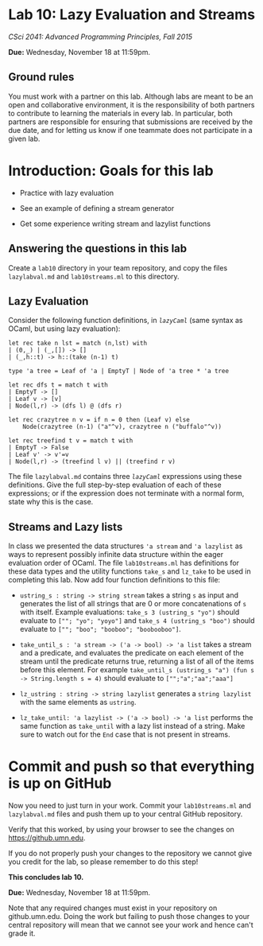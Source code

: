 # Lab 10: Lazy Evaluation and Streams

*CSci 2041: Advanced Programming Principles, Fall 2015*

**Due:** Wednesday, November 18 at 11:59pm.


## Ground rules

You must work with a partner on this lab.  Although labs are meant to
be an open and collaborative environment, it is the responsibility of
both partners to contribute to learning the materials in every lab.
In particular, both partners are responsible for ensuring that submissions are
received by the due date, and for letting us know if one teammate does
not participate in a given lab.

# Introduction: Goals for this lab

+ Practice with lazy evaluation

+ See an example of defining a stream generator

+ Get some experience writing stream and lazylist functions

## Answering the questions in this lab

Create a `lab10` directory in your team repository, and copy the files
`lazylabval.md` and `lab10streams.ml` to this directory.

## Lazy Evaluation
Consider the following function definitions, in _`lazyCaml`_ (same
syntax as OCaml, but using lazy evaluation):

```
let rec take n lst = match (n,lst) with
| (0,_) | (_,[]) -> []
| (_,h::t) -> h::(take (n-1) t)

type 'a tree = Leaf of 'a | EmptyT | Node of 'a tree * 'a tree

let rec dfs t = match t with
| EmptyT -> []
| Leaf v -> [v]
| Node(l,r) -> (dfs l) @ (dfs r)

let rec crazytree n v = if n = 0 then (Leaf v) else
	Node(crazytree (n-1) ("a"^v), crazytree n ("buffalo"^v))

let rec treefind t v = match t with
| EmptyT -> False
| Leaf v' -> v'=v
| Node(l,r) -> (treefind l v) || (treefind r v)
```

The file `lazylabval.md` contains three _`lazyCaml`_ expressions using
these definitions.   Give the full step-by-step evaluation of each of
these expressions; or if the expression does not terminate with a
normal form, state why this is the case.

## Streams and Lazy lists

In class we presented the data structures `'a stream` and `'a
lazylist` as ways to represent possibly infinite data structure within
the eager evaluation order of OCaml.  The file `lab10streams.ml` has
definitions for these data types and the utility functions `take_s`
and `lz_take` to be used in completing this lab.  Now add four
function definitions to this file:

+ `ustring_s : string -> string stream` takes a string `s` as input and
  generates the list of all strings that are 0 or more concatenations
  of `s` with itself.  Example evaluations: `take_s 3 (ustring_s
  "yo")` should evaluate to `[""; "yo"; "yoyo"]` and `take_s 4
  (ustring_s "boo")` should evaluate to
  `[""; "boo"; "booboo"; "boobooboo"]`.

+ `take_until_s : 'a stream -> ('a -> bool) -> 'a list` takes a stream
  and a predicate, and evaluates the predicate on each element of the
  stream until the predicate returns true, returning a list of all of
  the items before this element.   For example `take_until_s
  (ustring_s "a") (fun s -> String.length s = 4)` should evaluate to
  `["";"a";"aa";"aaa"]`

+ `lz_ustring : string -> string lazylist` generates a `string
  lazylist` with the same elements as `ustring`.

+ `lz_take_until: 'a lazylist -> ('a -> bool) -> 'a list` performs the
  same function as `take_until` with a lazy list instead of a string.
  Make sure to watch out for the `End` case that is not present in
  streams.


# Commit and push so that everything is up on GitHub

Now you need to just turn in your work. Commit your `lab10streams.ml`
and `lazylabval.md` files and push them up to your central GitHub repository. 

Verify that this worked, by using your browser to see the changes on
https://github.umn.edu.

If you do not properly push your changes to the repository we
cannot give you credit for the lab, so please remember to do this
step!

__This concludes lab 10.__

**Due:** Wednesday, November 18 at 11:59pm.

Note that any required changes must exist in your repository on
github.umn.edu. Doing the work but failing to push those changes
to your central repository will mean that we cannot see your work
and hence can't grade it.
